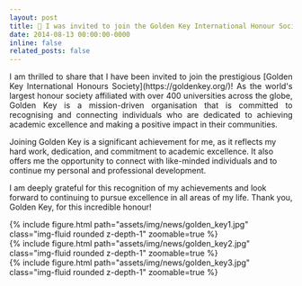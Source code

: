 ```yaml
---
layout: post
title: 🔑 I was invited to join the Golden Key International Honour Society
date: 2014-08-13 00:00:00-0000
inline: false
related_posts: false
---
```


<p align="justify">
I am thrilled to share that I have been invited to join the prestigious [Golden Key International Honours Society](https://goldenkey.org/)! As the world's largest honour society affiliated with over 400 universities across the globe, Golden Key is a mission-driven organisation that is committed to recognising and connecting individuals who are dedicated to achieving academic excellence and making a positive impact in their communities.

Joining Golden Key is a significant achievement for me, as it reflects my hard work, dedication, and commitment to academic excellence. It also offers me the opportunity to connect with like-minded individuals and to continue my personal and professional development.

I am deeply grateful for this recognition of my achievements and look forward to continuing to pursue excellence in all areas of my life. Thank you, Golden Key, for this incredible honour!
</p>

<div class="row mt-3">
    <div class="col-sm mt-3 mt-md-0">
        {% include figure.html path="assets/img/news/golden_key1.jpg" class="img-fluid rounded z-depth-1" zoomable=true %}
    </div>
    <div class="col-sm mt-3 mt-md-0">
        {% include figure.html path="assets/img/news/golden_key2.jpg" class="img-fluid rounded z-depth-1" zoomable=true %}
    </div>
</div>
{% include figure.html path="assets/img/news/golden_key3.jpg" class="img-fluid rounded z-depth-1" zoomable=true %}
